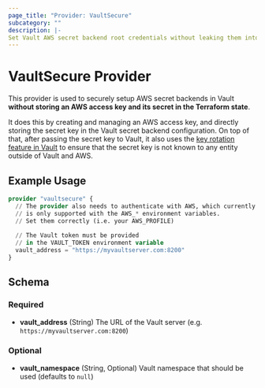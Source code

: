 ```yaml
---
page_title: "Provider: VaultSecure"
subcategory: ""
description: |-
Set Vault AWS secret backend root credentials without leaking them into the Terraform state
---
```


# VaultSecure Provider

This provider is used to securely setup AWS secret backends in Vault **without storing an AWS access key and its secret in the Terraform state**.

It does this by creating and managing an AWS access key, and directly storing the secret key in the Vault secret backend configuration. On top of that, after passing the secret key to Vault, it also uses the [key rotation feature in Vault](https://www.vaultproject.io/api-docs/secret/aws#rotate-root-iam-credentials) to ensure that the secret key is not known to any entity outside of Vault and AWS.

## Example Usage

```terraform
provider "vaultsecure" {
  // The provider also needs to authenticate with AWS, which currently 
  // is only supported with the AWS_* environment variables.
  // Set them correctly (i.e. your AWS_PROFILE)
  
  // The Vault token must be provided
  // in the VAULT_TOKEN environment variable
  vault_address = "https://myvaultserver.com:8200"
}
```

## Schema

### Required

- **vault_address** (String) The URL of the Vault server (e.g. `https://myvaultserver.com:8200`)

### Optional

- **vault_namespace** (String, Optional) Vault namespace that should be used (defaults to `null`)